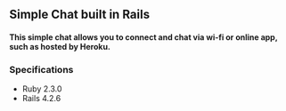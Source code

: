 ## Simple Chat built in Rails

#### This simple chat allows you to connect and chat via wi-fi or online app, such as hosted by Heroku.

### Specifications
* Ruby 2.3.0
* Rails 4.2.6
